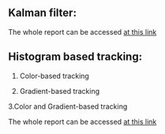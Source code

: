 ## Kalman filter:

The whole report can be accessed [at this link](https://github.com/Fjuzi/Object-tracking/blob/master/Kalman%20Filtering%20for%20Object%20Tracking/avsa_lab3.pdf)

## Histogram based tracking:

  1. Color-based tracking

  2. Gradient-based tracking

  3.Color and Gradient-based tracking

The whole report can be accessed [at this link](https://github.com/Fjuzi/Object-tracking/blob/master/Kalman%20Filtering%20for%20Object%20Tracking/avsa_lab3.pdf)

